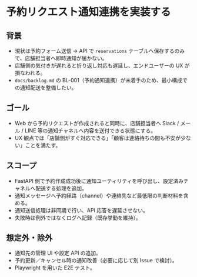 # 予約リクエスト通知連携を実装する

## 背景
- 現状は予約フォーム送信 → API で `reservations` テーブルへ保存するのみで、店舗担当者へ即時通知が届かない。
- 店舗側の気付きが遅れると折り返し対応も遅延し、エンドユーザーの UX が損なわれる。
- `docs/backlog.md` の BL-001（予約通知連携）が未着手のため、最小構成での通知配送を整備したい。

## ゴール
- Web から予約リクエストが作成されると同時に、店舗担当者へ Slack / メール / LINE 等の通知チャネルへ内容を送付できる状態にする。
- UX 観点では「店舗側がすぐ対応できる」「顧客は連絡待ちの間も不安が少ない」ことを満たす。

## スコープ
- FastAPI 側で予約作成成功後に通知ユーティリティを呼び出し、設定済みチャネルへ配送する処理を追加。
- 通知メッセージへ予約経路（channel）や連絡先など最低限の判断材料を含める。
- 通知送信処理は非同期で行い、API 応答を遅延させない。
- 失敗時は例外ではなくログへ記録（既存挙動を維持）。

## 想定外・除外
- 通知先の管理 UI や設定 API の追加。
- 予約更新／キャンセル時の通知改善（必要に応じて別 Issue で検討）。
- Playwright を用いた E2E テスト。
